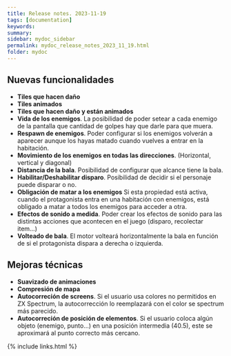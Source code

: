 ```yaml
---
title: Release notes. 2023-11-19
tags: [documentation]
keywords:
summary: 
sidebar: mydoc_sidebar
permalink: mydoc_release_notes_2023_11_19.html
folder: mydoc
---
```


## Nuevas funcionalidades
* **Tiles que hacen daño**
* **Tiles animados**
* **Tiles que hacen daño y están animados**
* **Vida de los enemigos**. La posibilidad de poder setear a cada enemigo de la pantalla que cantidad de golpes hay que darle para que muera.
* **Respawn de enemigos**. Poder configurar si los enemigos volverán a aparecer aunque los hayas matado cuando vuelves a entrar en la habitación.
* **Movimiento de los enemigos en todas las direcciones**. (Horizontal, vertical y diagonal)
* **Distancia de la bala**. Posibilidad de configurar que alcance tiene la bala.
* **Habilitar/Deshabilitar disparo**. Posibilidad de decidir si el personaje puede disparar o no.
* **Obligación de matar a los enemigos** Si esta propiedad está activa, cuando el protagonista entra en una habitación con enemigos, está obligado a matar a todos los enemigos para acceder a otra.
* **Efectos de sonido a medida**. Poder crear los efectos de sonido para las distintas acciones que acontecen en el juego (disparo, recolectar item...)
* **Volteado de bala**. El motor volteará horizontalmente la bala en función de si el protagonista dispara a derecha o izquierda.

## Mejoras técnicas
* **Suavizado de animaciones**
* **Compresión de mapa**
* **Autocorreción de screens**. Si el usuario usa colores no permitidos en ZX Spectrum, la autocorrección lo reemplazará con el color se spectrum más parecido.
* **Autocorreción de posición de elementos**. Si el usuario coloca algún objeto (enemigo, punto...) en una posición intermedia (40.5), este se aproximará al punto correcto más cercano.

{% include links.html %}


